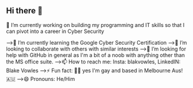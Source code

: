 ## Hi there 👋

<!--
**Vowlesy96/Vowlesy96** is a ✨ _special_ ✨ repository because its `README.md` (this file) appears on your GitHub profile.

-->🔭 I’m currently working on building my programming and IT skills so that I can pivot into a career in Cyber Security
-->🌱 I’m currently learning the Google Cyber Security Certification
-->👯 I’m looking to collaborate with others with similar interests
-->🤔 I’m looking for help with GitHub in general as I'm a bit of a noob with anything other than the MS office suite. 
-->📫 How to reach me: Insta: blakvowles, LinkedIN: Blake Vowles
-->⚡ Fun fact: 🏳️‍🌈 yes I'm gay and based in Melbourne Aus! 🇦🇺
-->😄 Pronouns: He/Him
